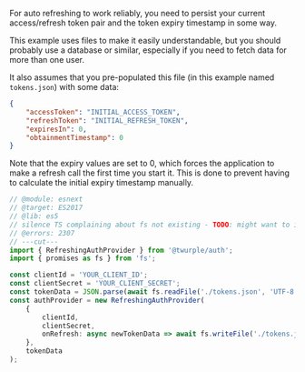 For auto refreshing to work reliably, you need to persist your current access/refresh token pair and the token expiry
timestamp in some way.

This example uses files to make it easily understandable, but you should probably use a database or similar,
especially if you need to fetch data for more than one user.

It also assumes that you pre-populated this file (in this example named `tokens.json`) with some data:

```json
{
	"accessToken": "INITIAL_ACCESS_TOKEN",
	"refreshToken": "INITIAL_REFRESH_TOKEN",
	"expiresIn": 0,
	"obtainmentTimestamp": 0
}
```

Note that the expiry values are set to 0, which forces the application to make a refresh call the first time you start it.
This is done to prevent having to calculate the initial expiry timestamp manually.

```ts twoslash
// @module: esnext
// @target: ES2017
// @lib: es5
// silence TS complaining about fs not existing - TODO: might want to import node types somehow
// @errors: 2307
// ---cut---
import { RefreshingAuthProvider } from '@twurple/auth';
import { promises as fs } from 'fs';

const clientId = 'YOUR_CLIENT_ID';
const clientSecret = 'YOUR_CLIENT_SECRET';
const tokenData = JSON.parse(await fs.readFile('./tokens.json', 'UTF-8'));
const authProvider = new RefreshingAuthProvider(
	{
		clientId,
		clientSecret,
		onRefresh: async newTokenData => await fs.writeFile('./tokens.json', JSON.stringify(newTokenData, null, 4), 'UTF-8')
	},
	tokenData
);
```
